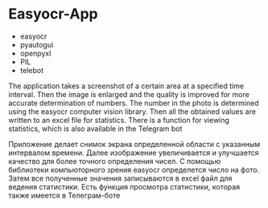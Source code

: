 # Easyocr-App

- easyocr
- pyautogui
- openpyxl
- PIL
- telebot


The application takes a screenshot of a certain area at a specified time interval. Then the image is enlarged and the quality is improved for more accurate determination of numbers. The number in the photo is determined using the easyocr computer vision library. Then all the obtained values ​​are written to an excel file for statistics. There is a function for viewing statistics, which is also available in the Telegram bot

Приложение делает снимок экрана определенной области с указанным интервалом времени. Далее изображение увеличивается и улучшается качество для более точного определения чисел. С помощью библиотеки компьюторного зрения easyocr определется число на фото. Затем все полученные значения записываются в excel файл для ведения статистики. Есть функция просмотра статистики, которая также имеется в Телеграм-боте
